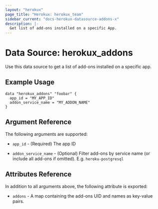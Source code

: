 ```yaml
---
layout: "herokux"
page_title: "Herokux: herokux_team"
sidebar_current: "docs-herokux-datasource-addons-x"
description: |-
  Get list of add-ons installed on a specific App.
---
```


# Data Source: herokux_addons

Use this data source to get a list of add-ons installed on a specific app.

## Example Usage

```hcl
data "herokux_addons" "foobar" {
  app_id = "MY_APP_ID"
  addon_service_name = "MY_ADDON_NAME"
}
```

## Argument Reference

The following arguments are supported:

* `app_id` - (Required) The app ID

* `addon_service_name` - (Optional) Filter add-ons by service name (or include all add-ons if omitted). E.g. `heroku-postgresql`

## Attributes Reference

In addition to all arguments above, the following attribute is exported:

* `addons` - A map containing the add-ons UID and names as key-value pairs.
